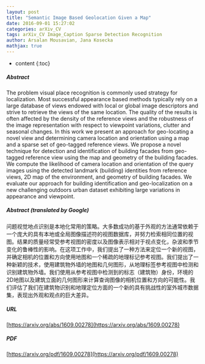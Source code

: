 ```yaml
---
layout: post
title: "Semantic Image Based Geolocation Given a Map"
date: 2016-09-01 15:27:02
categories: arXiv_CV
tags: arXiv_CV Image_Caption Sparse Detection Recognition
author: Arsalan Mousavian, Jana Kosecka
mathjax: true
---
```


* content
{:toc}

##### Abstract
The problem visual place recognition is commonly used strategy for localization. Most successful appearance based methods typically rely on a large database of views endowed with local or global image descriptors and strive to retrieve the views of the same location. The quality of the results is often affected by the density of the reference views and the robustness of the image representation with respect to viewpoint variations, clutter and seasonal changes. In this work we present an approach for geo-locating a novel view and determining camera location and orientation using a map and a sparse set of geo-tagged reference views. We propose a novel technique for detection and identification of building facades from geo-tagged reference view using the map and geometry of the building facades. We compute the likelihood of camera location and orientation of the query images using the detected landmark (building) identities from reference views, 2D map of the environment, and geometry of building facades. We evaluate our approach for building identification and geo-localization on a new challenging outdoors urban dataset exhibiting large variations in appearance and viewpoint.

##### Abstract (translated by Google)
问题视觉地点识别是本地化常用的策略。大多数成功的基于外观的方法通常依赖于一个庞大的具有本地或全局图像描述符的视图数据库，并努力检索相同位置的视图。结果的质量经常受参考视图的密度以及图像表示相对于视点变化，杂波和季节变化的鲁棒性的影响。在这项工作中，我们提出了一种方法来定位一个新的视图，并确定相机的位置和方向使用地图和一个稀疏的地理标记参考视图。我们提出了一种新颖的技术，使用建筑物外墙的地图和几何图形，从地理标签参考视图中检测和识别建筑物外墙。我们使用从参考视图中检测到的标志（建筑物）身份，环境的2D地图以及建筑立面的几何图形来计算查询图像的相机位置和方向的可能性。我们评估了我们在建筑物识别和地理定位方面的一个新的具有挑战性的室外城市数据集，表现出外观和观点的巨大差异。

##### URL
[https://arxiv.org/abs/1609.00278](https://arxiv.org/abs/1609.00278)

##### PDF
[https://arxiv.org/pdf/1609.00278](https://arxiv.org/pdf/1609.00278)

